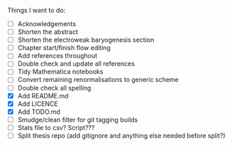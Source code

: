 Things I want to do:

- [ ] Acknowledgements
- [ ] Shorten the abstract
- [ ] Shorten the electroweak baryogenesis section
- [ ] Chapter start/finish flow editing
- [ ] Add references throughout
- [ ] Double check and update all references
- [ ] Tidy Mathematica notebooks
- [ ] Convert remaining renormalisations to generic scheme
- [ ] Double check all spelling
- [x] Add README.md
- [x] Add LICENCE
- [x] Add TODO.md
- [ ] Smudge/clean filter for git tagging builds
- [ ] Stats file to csv? Script???
- [ ] Split thesis repo (add gitignore and anything else needed before split?)

